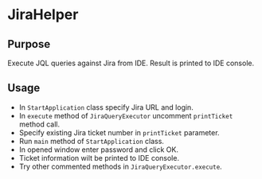 # JiraHelper

## Purpose
Execute JQL queries against Jira from IDE. Result is printed to IDE console.

## Usage
- In `StartApplication` class specify Jira URL and login.
- In `execute` method of `JiraQueryExecutor` uncomment `printTicket` method call.
- Specify existing Jira ticket number in `printTicket` parameter.
- Run `main` method of `StartApplication` class.
- In opened window enter password and click OK.
- Ticket information wilt be printed to IDE console.
- Try other commented methods in `JiraQueryExecutor.execute`.
